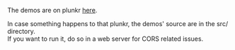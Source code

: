 The demos are on plunkr [here](http://bit.ly/RDkOgD).

In case something happens to that plunkr,
the demos' source are in the src/ directory.  
If you want to run it, do so in a web server for CORS related issues.
